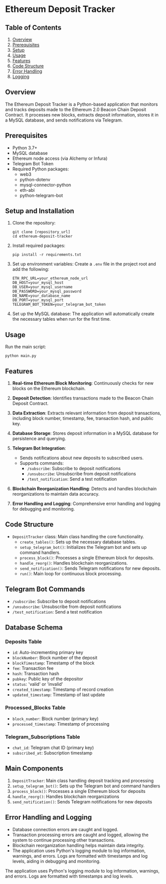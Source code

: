 # Ethereum Deposit Tracker

## Table of Contents

1. [Overview](#overview)
2. [Prerequisites](#prerequisites)
3. [Setup](#setup)
4. [Usage](#usage)
5. [Features](#features)
6. [Code Structure](#code-structure)
7. [Error Handling](#error-handling)
8. [Logging](#logging)

## Overview

The Ethereum Deposit Tracker is a Python-based application that monitors and tracks deposits made to the Ethereum 2.0 Beacon Chain Deposit Contract. It processes new blocks, extracts deposit information, stores it in a MySQL database, and sends notifications via Telegram.

## Prerequisites

- Python 3.7+
- MySQL database
- Ethereum node access (via Alchemy or Infura)
- Telegram Bot Token
- Required Python packages: 
  - web3
  - python-dotenv
  - mysql-connector-python
  - eth-abi
  - python-telegram-bot

## Setup and Installation

1. Clone the repository:
   ```
   git clone [repository_url]
   cd ethereum-deposit-tracker
   ```

2. Install required packages:
   ```
   pip install -r requirements.txt
   ```

3. Set up environment variables:
   Create a `.env` file in the project root and add the following:
   ```
   ETH_RPC_URL=your_ethereum_node_url
   DB_HOST=your_mysql_host
   DB_USER=your_mysql_username
   DB_PASSWORD=your_mysql_password
   DB_NAME=your_database_name
   DB_PORT=your_mysql_port
   TELEGRAM_BOT_TOKEN=your_telegram_bot_token
   ```

4. Set up the MySQL database:
   The application will automatically create the necessary tables when run for the first time.

## Usage

Run the main script:
```
python main.py
```

## Features

1. **Real-time Ethereum Block Monitoring**: Continuously checks for new blocks on the Ethereum blockchain.

2. **Deposit Detection**: Identifies transactions made to the Beacon Chain Deposit Contract.

3. **Data Extraction**: Extracts relevant information from deposit transactions, including block number, timestamp, fee, transaction hash, and public key.

4. **Database Storage**: Stores deposit information in a MySQL database for persistence and querying.

5. **Telegram Bot Integration**: 
   - Sends notifications about new deposits to subscribed users.
   - Supports commands:
     - `/subscribe`: Subscribe to deposit notifications
     - `/unsubscribe`: Unsubscribe from deposit notifications
     - `/test_notification`: Send a test notification

6. **Blockchain Reorganization Handling**: Detects and handles blockchain reorganizations to maintain data accuracy.

7. **Error Handling and Logging**: Comprehensive error handling and logging for debugging and monitoring.

## Code Structure

- `DepositTracker` class: Main class handling the core functionality.
  - `create_tables()`: Sets up the necessary database tables.
  - `setup_telegram_bot()`: Initializes the Telegram bot and sets up command handlers.
  - `process_block()`: Processes a single Ethereum block for deposits.
  - `handle_reorg()`: Handles blockchain reorganizations.
  - `send_notification()`: Sends Telegram notifications for new deposits.
  - `run()`: Main loop for continuous block processing.

## Telegram Bot Commands

- `/subscribe`: Subscribe to deposit notifications
- `/unsubscribe`: Unsubscribe from deposit notifications
- `/test_notification`: Send a test notification

## Database Schema

### Deposits Table
- `id`: Auto-incrementing primary key
- `blockNumber`: Block number of the deposit
- `blockTimestamp`: Timestamp of the block
- `fee`: Transaction fee
- `hash`: Transaction hash
- `pubkey`: Public key of the depositor
- `status`: 'valid' or 'invalid'
- `created_timestamp`: Timestamp of record creation
- `updated_timestamp`: Timestamp of last update

### Processed_Blocks Table
- `block_number`: Block number (primary key)
- `processed_timestamp`: Timestamp of processing

### Telegram_Subscriptions Table
- `chat_id`: Telegram chat ID (primary key)
- `subscribed_at`: Subscription timestamp

## Main Components

1. `DepositTracker`: Main class handling deposit tracking and processing
2. `setup_telegram_bot()`: Sets up the Telegram bot and command handlers
3. `process_block()`: Processes a single Ethereum block for deposits
4. `handle_reorg()`: Handles blockchain reorganizations
5. `send_notification()`: Sends Telegram notifications for new deposits

## Error Handling and Logging

- Database connection errors are caught and logged.
- Transaction processing errors are caught and logged, allowing the system to continue processing other transactions.
- Blockchain reorganization handling helps maintain data integrity.
- The application uses Python's logging module to log information, warnings, and errors. Logs are formatted with timestamps and log levels, aiding in debugging and monitoring.

The application uses Python's logging module to log information, warnings, and errors. Logs are formatted with timestamps and log levels.
